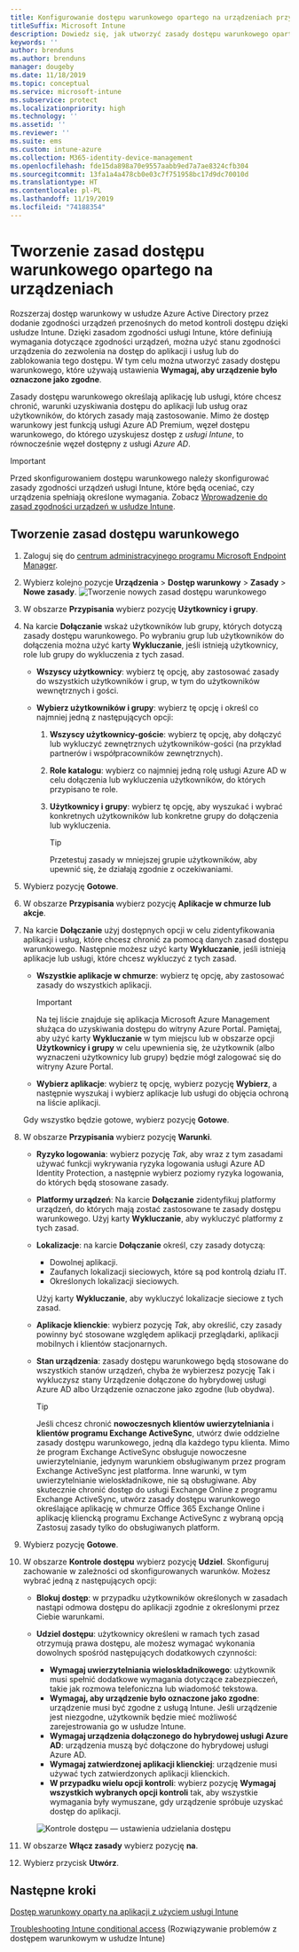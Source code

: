 ```yaml
---
title: Konfigurowanie dostępu warunkowego opartego na urządzeniach przy użyciu usługi Intune
titleSuffix: Microsoft Intune
description: Dowiedz się, jak utworzyć zasady dostępu warunkowego opartego na urządzeniach na podstawie zgodności urządzeń usługi Microsoft Intune i zarządzania aplikacjami mobilnymi.
keywords: ''
author: brenduns
ms.author: brenduns
manager: dougeby
ms.date: 11/18/2019
ms.topic: conceptual
ms.service: microsoft-intune
ms.subservice: protect
ms.localizationpriority: high
ms.technology: ''
ms.assetid: ''
ms.reviewer: ''
ms.suite: ems
ms.custom: intune-azure
ms.collection: M365-identity-device-management
ms.openlocfilehash: fde15da898a70e9557aabb9ed7a7ae8324cfb304
ms.sourcegitcommit: 13fa1a4a478cb0e03c7f751958bc17d9dc70010d
ms.translationtype: HT
ms.contentlocale: pl-PL
ms.lasthandoff: 11/19/2019
ms.locfileid: "74188354"
---
```

# <a name="create-a-device-based-conditional-access-policy"></a>Tworzenie zasad dostępu warunkowego opartego na urządzeniach

Rozszerzaj dostęp warunkowy w usłudze Azure Active Directory przez dodanie zgodności urządzeń przenośnych do metod kontroli dostępu dzięki usłudze Intune. Dzięki zasadom zgodności usługi Intune, które definiują wymagania dotyczące zgodności urządzeń, można użyć stanu zgodności urządzenia do zezwolenia na dostęp do aplikacji i usług lub do zablokowania tego dostępu. W tym celu można utworzyć zasady dostępu warunkowego, które używają ustawienia **Wymagaj, aby urządzenie było oznaczone jako zgodne**.

Zasady dostępu warunkowego określają aplikację lub usługi, które chcesz chronić, warunki uzyskiwania dostępu do aplikacji lub usług oraz użytkowników, do których zasady mają zastosowanie. Mimo że dostęp warunkowy jest funkcją usługi Azure AD Premium, węzeł dostępu warunkowego, do którego uzyskujesz dostęp z *usługi Intune*, to równocześnie węzeł dostępny z usługi *Azure AD*.

> [!IMPORTANT]
> Przed skonfigurowaniem dostępu warunkowego należy skonfigurować zasady zgodności urządzeń usługi Intune, które będą oceniać, czy urządzenia spełniają określone wymagania. Zobacz [Wprowadzenie do zasad zgodności urządzeń w usłudze Intune](device-compliance-get-started.md).

## <a name="create-conditional-access-policy"></a>Tworzenie zasad dostępu warunkowego

1. Zaloguj się do [centrum administracyjnego programu Microsoft Endpoint Manager](https://go.microsoft.com/fwlink/?linkid=2109431).

2. Wybierz kolejno pozycje **Urządzenia** > **Dostęp warunkowy** > **Zasady** > **Nowe zasady**.
  ![Tworzenie nowych zasad dostępu warunkowego](./media/create-conditional-access-intune/create-ca.png)

3. W obszarze **Przypisania** wybierz pozycję **Użytkownicy i grupy**.

4. Na karcie **Dołączanie** wskaż użytkowników lub grupy, których dotyczą zasady dostępu warunkowego. Po wybraniu grup lub użytkowników do dołączenia można użyć karty **Wykluczanie**, jeśli istnieją użytkownicy, role lub grupy do wykluczenia z tych zasad.

   - **Wszyscy użytkownicy**: wybierz tę opcję, aby zastosować zasady do wszystkich użytkowników i grup, w tym do użytkowników wewnętrznych i gości.

   - **Wybierz użytkowników i grupy**: wybierz tę opcję i określ co najmniej jedną z następujących opcji:
  
     1. **Wszyscy użytkownicy-goście**: wybierz tę opcję, aby dołączyć lub wykluczyć zewnętrznych użytkowników-gości (na przykład partnerów i współpracowników zewnętrznych).

     2. **Role katalogu**: wybierz co najmniej jedną rolę usługi Azure AD w celu dołączenia lub wykluczenia użytkowników, do których przypisano te role.

     3. **Użytkownicy i grupy**: wybierz tę opcję, aby wyszukać i wybrać konkretnych użytkowników lub konkretne grupy do dołączenia lub wykluczenia.

        > [!TIP]
        > Przetestuj zasady w mniejszej grupie użytkowników, aby upewnić się, że działają zgodnie z oczekiwaniami.

5. Wybierz pozycję **Gotowe**.

6. W obszarze **Przypisania** wybierz pozycję **Aplikacje w chmurze lub akcje**.

7. Na karcie **Dołączanie** użyj dostępnych opcji w celu zidentyfikowania aplikacji i usług, które chcesz chronić za pomocą danych zasad dostępu warunkowego. Następnie możesz użyć karty **Wykluczanie**, jeśli istnieją aplikacje lub usługi, które chcesz wykluczyć z tych zasad.

   - **Wszystkie aplikacje w chmurze**: wybierz tę opcję, aby zastosować zasady do wszystkich aplikacji.
     > [!IMPORTANT]
     > Na tej liście znajduje się aplikacja Microsoft Azure Management służąca do uzyskiwania dostępu do witryny Azure Portal. Pamiętaj, aby użyć karty **Wykluczanie** w tym miejscu lub w obszarze opcji **Użytkownicy i grupy** w celu upewnienia się, że użytkownik (albo wyznaczeni użytkownicy lub grupy) będzie mógł zalogować się do witryny Azure Portal. 

   - **Wybierz aplikacje**: wybierz tę opcję, wybierz pozycję **Wybierz**, a następnie wyszukaj i wybierz aplikacje lub usługi do objęcia ochroną na liście aplikacji.

   Gdy wszystko będzie gotowe, wybierz pozycję **Gotowe**.

8. W obszarze **Przypisania** wybierz pozycję **Warunki**.

   - **Ryzyko logowania**: wybierz pozycję *Tak*, aby wraz z tym zasadami używać funkcji wykrywania ryzyka logowania usługi Azure AD Identity Protection, a następnie wybierz poziomy ryzyka logowania, do których będą stosowane zasady.

   - **Platformy urządzeń**: Na karcie **Dołączanie** zidentyfikuj platformy urządzeń, do których mają zostać zastosowane te zasady dostępu warunkowego. Użyj karty **Wykluczanie**, aby wykluczyć platformy z tych zasad.

   - **Lokalizacje**: na karcie **Dołączanie** określ, czy zasady dotyczą:
     - Dowolnej aplikacji.
     - Zaufanych lokalizacji sieciowych, które są pod kontrolą działu IT.
     - Określonych lokalizacji sieciowych.

     Użyj karty **Wykluczanie**, aby wykluczyć lokalizacje sieciowe z tych zasad.

   - **Aplikacje klienckie**: wybierz pozycję *Tak*, aby określić, czy zasady powinny być stosowane względem aplikacji przeglądarki, aplikacji mobilnych i klientów stacjonarnych.

   - **Stan urządzenia**: zasady dostępu warunkowego będą stosowane do wszystkich stanów urządzeń, chyba że wybierzesz pozycję Tak i wykluczysz stany Urządzenie dołączone do hybrydowej usługi Azure AD albo Urządzenie oznaczone jako zgodne (lub obydwa).

     > [!TIP]
     > Jeśli chcesz chronić **nowoczesnych klientów uwierzytelniania** i **klientów programu Exchange ActiveSync**, utwórz dwie oddzielne zasady dostępu warunkowego, jedną dla każdego typu klienta. Mimo że program Exchange ActiveSync obsługuje nowoczesne uwierzytelnianie, jedynym warunkiem obsługiwanym przez program Exchange ActiveSync jest platforma. Inne warunki, w tym uwierzytelnianie wieloskładnikowe, nie są obsługiwane. Aby skutecznie chronić dostęp do usługi Exchange Online z programu Exchange ActiveSync, utwórz zasady dostępu warunkowego określające aplikację w chmurze Office 365 Exchange Online i aplikację kliencką programu Exchange ActiveSync z wybraną opcją Zastosuj zasady tylko do obsługiwanych platform.

9. Wybierz pozycję **Gotowe**.

10. W obszarze **Kontrole dostępu** wybierz pozycję **Udziel**. Skonfiguruj zachowanie w zależności od skonfigurowanych warunków.  Możesz wybrać jedną z następujących opcji:

    - **Blokuj dostęp**: w przypadku użytkowników określonych w zasadach nastąpi odmowa dostępu do aplikacji zgodnie z określonymi przez Ciebie warunkami.
    - **Udziel dostępu**: użytkownicy określeni w ramach tych zasad otrzymują prawa dostępu, ale możesz wymagać wykonania dowolnych spośród następujących dodatkowych czynności:
      - **Wymagaj uwierzytelniania wieloskładnikowego**: użytkownik musi spełnić dodatkowe wymagania dotyczące zabezpieczeń, takie jak rozmowa telefoniczna lub wiadomość tekstowa.
      - **Wymagaj, aby urządzenie było oznaczone jako zgodne**: urządzenie musi być zgodne z usługą Intune. Jeśli urządzenie jest niezgodne, użytkownik będzie mieć możliwość zarejestrowania go w usłudze Intune.
      - **Wymagaj urządzenia dołączonego do hybrydowej usługi Azure AD**: urządzenia muszą być dołączone do hybrydowej usługi Azure AD.
      - **Wymagaj zatwierdzonej aplikacji klienckiej**: urządzenie musi używać tych zatwierdzonych aplikacji klienckich. 
      - **W przypadku wielu opcji kontroli**: wybierz pozycję **Wymagaj wszystkich wybranych opcji kontroli** tak, aby wszystkie wymagania były wymuszane, gdy urządzenie spróbuje uzyskać dostęp do aplikacji.

      ![Kontrole dostępu — ustawienia udzielania dostępu](./media/create-conditional-access-intune/create-ca-grant-access-settings.png)

11. W obszarze **Włącz zasady** wybierz pozycję **na**.

12. Wybierz przycisk **Utwórz**.

## <a name="next-steps"></a>Następne kroki

[Dostęp warunkowy oparty na aplikacji z użyciem usługi Intune](app-based-conditional-access-intune.md)

[Troubleshooting Intune conditional access](https://support.microsoft.com/help/4456106) (Rozwiązywanie problemów z dostępem warunkowym w usłudze Intune)

